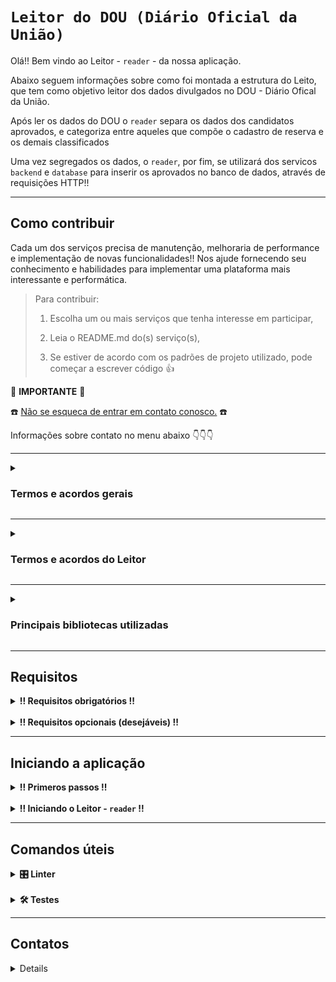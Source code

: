 
# `Leitor do DOU (Diário Oficial da União)`

Olá!! Bem vindo ao Leitor - `reader` - da nossa aplicação.

Abaixo seguem informações sobre como foi montada a estrutura do Leito, que tem como objetivo leitor dos dados divulgados no DOU - Diário Ofical da União.

Após ler os dados do DOU o `reader` separa os dados dos candidatos aprovados, e categoriza entre aqueles que compõe o cadastro de reserva e os demais classificados

Uma vez segregados os dados, o `reader`, por fim, se utilizará dos servicos `backend` e `database` para inserir os aprovados no banco de dados, através de requisições HTTP!!

<hr>

## Como contribuir ##
Cada um dos serviços precisa de manutenção, melhoraria de performance e implementação de novas funcionalidades!!
Nos ajude fornecendo seu conhecimento e habilidades para implementar uma plataforma mais interessante e performática.

  > Para contribuir:
  >
  > 1. Escolha um ou mais serviços que tenha interesse em participar,
  >
  > 2. Leia o README.md do(s) serviço(s),
  >  
  > 3. Se estiver de acordo com os padrões de projeto utilizado, pode começar a escrever código :thumbsup:

:loudspeaker: **IMPORTANTE** :loudspeaker:

:telephone: [Não se esqueca de entrar em contato conosco.](#contatos) :telephone:

Informações sobre contato no menu abaixo :point_down::point_down::point_down:

<hr>

<details>

  <summary>
    <strong>
      <h3>
        Termos e acordos gerais
      </h3>
    </strong>
  </summary>

Aos interessados em particiar do projeto, segue abaixo as recomendações e regras a serem seguidas pelos contribuidores.
  - Cada serviço tem suas regras e recomendações específicas, consulte o README.md de cada serviço para mais detalhes.
  - Padrões de projeto devem ser seguidos, a fim de se evitar conflitos.
  - Para todos os serviços utilizamos a estrutura de [Git](https://blog.rocketseat.com.br/iniciando-com-git-github/) e [Git Flow](https://medium.com/trainingcenter/utilizando-o-fluxo-git-flow-e63d5e0d5e04).
  - Todos os serviços se integram através de containers [docker](https://www.docker.com/) - para mais informações sobre containers [docker / docker compose / docker-cli](https://docs.docker.com/get-started/overview/) consulte a documentação.
  - Pull requests seomente serão mergeados após aprovação de pelo menos 1 (um) outro colaborador.

</details>

<hr>

<details>

  <summary>
    <strong>
      <h3>
        Termos e acordos do Leitor
      </h3>
    </strong>
  </summary>

O `reader` - Leitor - foi desenvolvido na linguagem `Python`. Será responsável por segregar os dados divulgados no DOU - Diário Oficial da União -, e implementar as lógicas e manipulações de dados necessárias para inserir esses dados no banco de dados através de requsições HTTP.

<br>

1. Especificações **gerais** para novas implementações e manutenção do Leitor:
   - linguagem - `Python`,
     - padrão de escrita e linguagem:
       - [Snake case](https://en.wikipedia.org/wiki/Snake_case),
       - Inglês para o código,
       - PT-BR para comentários,
   - Estrutura:
     - Servico de leitura e segregação de dados - disponível no diretório `src/seeder`
     - Servico de criação de requsições HTTP - disponível no diretório `src/requester`
   - Princípios:
     - [SOLID](https://medium.com/desenvolvendo-com-paixao/o-que-%C3%A9-solid-o-guia-completo-para-voc%C3%AA-entender-os-5-princ%C3%ADpios-da-poo-2b937b3fc530)

<br>

2. Para garantir a padronização são utilizadas as seguintes ferramentas para verificação de código estático:
   - Linter:
     - [Flake8](https://github.com/pycqa/flake8)
     - [Black](https://black.readthedocs.io/en/stable/)

<br>

3. Para garantir a confiabailidade é **obrigatória** a implementação de testes. Os testes deverão seguir as seguintes especificações:
   - testes unitários:
     - biblioteca utilizada - [Pytest](https://docs.pytest.org/en/7.4.x/)
   - testes de cobertura:
     - biblioteca utilizada - [Pytest-cov](https://pytest-cov.readthedocs.io/en/latest/readme.html#)

<br>

⚠️
<strong>
Qualquer alteração no código, seja uma pequena correção de bug ou desenvolvimento de uma nova funcionalidade, somente será aceita se
</strong>
⚠️:
  -  Não houver erros de lint no código submetido.
  -  Aprovação em todos os testes preexistentes;
  -  Aprovação em todos os novos testes implementados;
  -  Taxa de cobertura do código, por testes, estiver acima do 90%;
  
</details>

<hr>

<details>

  <summary>
    <strong>
      <h3>
        Principais bibliotecas utilizadas
      </h3>
    </strong>
  </summary>

  > Para informações detalhadas sobre todas as bibliotecas de terceiros utilizadas nesse projeto acesse as informações
  > diretamente nos arquivos `requirements.txt` e `dev-requirements.txt`

Acreditamos que será importante destacar quais são as principais bibliotecas de terceiros, frameworks e demais stacks que demandarão manutenção e conhecimento por aqueles que trabalharão diretamente no código da aplicação.

Assim como também documentar e deixar a disposição links úteis para consultas e aprendizados.

Bibliotecas:
1. Linguagem - [Python](https://docs.python.org/3/)
2. Web - [Requests](https://requests.readthedocs.io/en/latest/)
3. Leitor PDF - [PyPDF2](https://pypdf2.readthedocs.io/en/latest/)
4. Testes:
   - [Pytest](https://docs.pytest.org/en/7.4.x/)
   - [Pytest-cov](https://pytest-cov.readthedocs.io/en/latest/readme.html#)
5. Linter:
   - [Flake8](https://github.com/pycqa/flake8)
   - [Black](https://black.readthedocs.io/en/stable/)
  
</details>

<hr>

## Requisitos ##

<details>

  <summary>
    <strong>
      !! Requisitos obrigatórios !!
    </strong>
  </summary>

  <br>
  
  1. Docker :red_circle::

       - Para verificar a instalação do `docker` execute no terminal:

         ```
         $ docker --version
         ```

         caso o retorno seja algo como:

         ```
         $ docker: command not found
         ```

         siga pra este link - [Instalação do Docker Engine](https://docs.docker.com/engine/install/) - para realizar a instalação do Docker.

  <br>

  2. Python versão 3 ou superior :red_circle::

       - Para verificar a instalção do `python3` execute no terminal:
         ```
         $ python3 --version
         ```

         caso o retorno seja algo como:

         ```
         $ command not found: python
         ```

         siga para esse link - [Instalação do python](https://wiki.python.org/moin/BeginnersGuide/Download) - para realizar a instalação do python 3 ou superior.

</details>

<br>

<details>
  <summary>
    <strong>
      !! Requisitos opcionais (desejáveis) !!
    </strong>
  </summary>

  <br>

  1. Node.js :green_circle::
     
      - Para verificar a instalação do `node` execute no terminal:

        ```
        $ node --version
        ```
        
        caso o retorno seja algo como:

        ```
        $ Command 'node' not found, but can be installed with:
        $ sudo apt install nodejs
        ```

        siga pra este link - [Inslação do Node através do NVM](https://github.com/nvm-sh/nvm#installing-and-updating) - para realizar a instalação do node.js.
  
</details>

<hr>

## Iniciando a aplicação ##

<details>

  <summary>
    <strong>
      ‼ Primeros passos !!
    </strong>
  </summary>

<br>

1. Clone o repositório
  
   - Use um dos comandos abaixo:
        - `git clone git@github.com:TheWonderRat/quem_ta_on_no_bb.git`
        - `git clone https://github.com/TheWonderRat/quem_ta_on_no_bb.git`
   - Entre na pasta do repositório que você acabou de clonar:
     - `cd quem_ta_on_no_bb`
   - Entre na pasta do backend:
     - `cd reader`

<br>
  
2. Crie um arquvivo `.env`:
   
   - Use o comando abaixo para criar uma arquivo para definir as variáveis de ambiente:

     ```
     $ touch .env
     ```

   - Abra o arquivo `.env` no editor de códido de sua preferência e defina as seguintes variáveis de ambiente:

     ```
     1.  PORT_BACK=porta_do_backend
     2.  SEED_ID=número_da_microrregião
     ```

   - dentro do diretório há um arquivo de nome `.env.example` a título ilustrativo.

<br>
  
3. Inicie o conatainer do banco de dados com o Docker através de uma das opções abaixo:
   
   - <details>
       <summary>
         Através do <code>docker compose</code> (Recomendado):
       </summary>
     
     <br>
   
     - Retorne ao diretório superior com o comando:
     
       ```
       $ cd ..
       ```
     
     <br>
     
     - Use o comando abaixo para criar uma arquivo para definir as variáveis de ambiente:

       ```
       $ touch .env
       ```
     
     <br>
     
     - Abra o arquivo `.env` no editor de códido de sua preferência e defina as seguintes variáveis de ambiente:

       ```
       1.  POSTGRES_DB=defina_o_nome_do_db
       2.  POSTGRES_USER=defina_um_usuário
       3.  POSTGRES_PASSWORD=defina_uma_senha
       4.  PORT_DB=defina_uma_porta
       5.  PORT_BACK=defina_uma_porta
       6.  PORT_FRONT=defina_uma_porta
       7.  HOST_BACK=defina_o_host
       8.  JWT_SECRET=segredo-jwt
       9.  JWT_EXPIRATION=tempo-de-expiracao
       10. SEED_ID=número_da_microrregião
       ```
       
       > ⚠️ **Observação**: As variáveis de ambiente definidas neste arquivo **DEVEM** coincidir com as variáveis definidas
       > anteriormente no arquivo `.env` do diretório `backend` criadas no passo 2.

     - dentro do diretório há um arquivo de nome `.env.example` a título ilustrativo.

     - caso não tenha familiaridae com alguma das variáveis de ambiente citadas acima consulte:
       - [PostgresSQL](https://www.postgresql.org/docs/16/tutorial.html) ou [docker-postgres](https://hub.docker.com/_/postgres)
       - [JWT - Json Web Token](https://github.com/auth0/node-jsonwebtoken)

     <br>
     
     - Inicie o banco de dados através do comando:

       ```
       $ docker compose up backend -d
       ```

       Caso esteja usando uma versão mais antiga do Docker, e o comando acima resultar em erro, tente o comando abaixo:

       ```
       $ docker-compose up backend -d
       ```
  
     </details>

     <br>
     <br>

   - <details>
       <summary>
         Através dos diretórios <code>database</code> e <code>backend</code>:
       </summary>
     
     <br>
     
     - Mude para o diretório `database` na raiz do projeto com o comando:

       ```
       $ cd ../database
       ```

     <br>
     
     - Use o comando abaixo para criar uma arquivo `.env` para definir as variáveis de ambiente:

       ```
       $ touch .env
       ```

     <br>
     
     - Abra o arquivo `.env` no editor de códido de sua preferência e defina as seguintes variáveis de ambiente:

       ```
       1.  PORT_DB=defina_uma_porta
       2.  POSTGRES_USER=defina_um_usuário
       3.  POSTGRES_PASSWORD=defina_uma_senha
       4.  POSTGRES_DB=defina_o_nome_do_db
       ```

     - dentro do diretório há um arquivo de nome `.env.example` a título ilustrativo.
  
     - caso não tenha familiaridae com alguma das variáveis de ambiente citadas acima consulte:
       - [PostgresSQL](https://www.postgresql.org/docs/16/tutorial.html) ou [docker-postgres](https://hub.docker.com/_/postgres)

     <br>
     
     - User os comandos abaixo para criar o banco de dados através do `Dockerfile` e iniciar uma `network`:

       ```
       $ docker build -t database .
       $ docker network create aprovados_bb
       $ docker run --name db --env-file .env -p 5432:5432 -v ./data:/var/lib/postgresql/data --rm --network=aprovados_bb -d database
       ```

     <br>
       
     - Após iniciado o banco, verifique se o container está ativo e operacional com uma das opções abaixo:
       - Inicie alguma aplicação para acesso ao postgres. Ex.: [Dbeaver](https://dbeaver.io/download/), [pgAdmin](https://www.pgadmin.org/)
       
         ou

       - Acesse via terminal com os comandos:
       
         ```
         $ docker exec -i -t db sh
         $ psql -U $POSTGRES_USER -d $POSTGRES_DB -h localhost -p 5432 -W
         ```

     <br>
  
     - Mude para o diretório `backend` com o comando:
    
       ```
       $ cd ../backend
       ```

     <br>
  
     - Use o comando abaixo para criar uma arquivo `.env` para definir as variáveis de ambiente:

       ```
       $ touch .env
       ```

     <br>
     
     - Abra o arquivo `.env` no editor de códido de sua preferência e defina as seguintes variáveis de ambiente:

       ```
       1.  POSTGRES_DB=defina_o_nome_do_db
       2.  POSTGRES_USER=defina_um_usuário
       3.  POSTGRES_PASSWORD=defina_uma_senha
       4.  PORT_DB=defina_uma_porta
       5.  PORT_BACK=defina_uma_porta
       6.  HOST_BACK=defina_o_host
       7.  JWT_SECRET=segredo-jwt
       8.  JWT_EXPIRATION=tempo-de-expiracao
       ```
  
       > ⚠️ **Observação**: As variáveis de ambiente definidas neste arquivo **DEVEM** coincidir com as variáveis definidas
       > anteriormente no arquivo `.env` do diretório `database` criadas no passo anterior, e com as variáveis de ambiente
       > definidas no arquivo `.env` criado no passo 2.
  
     - dentro do diretório há um arquivo de nome `.env.example` a título ilustrativo.
    
     - caso não tenha familiaridae com alguma das variáveis de ambiente citadas acima consulte:
       - [PostgresSQL](https://www.postgresql.org/docs/16/tutorial.html) ou [docker-postgres](https://hub.docker.com/_/postgres)
       - [JWT - Json Web Token](https://github.com/auth0/node-jsonwebtoken)
       
     <br>

     - Inicie a aplicação `backend` em ambiente de `desenvolvimento` com os comandos:
    
       ```
       $ npm install
       $ npm run dev
       ```
       
     </details>

</details>

<br>

<details>

  <summary>
    <strong>
      ‼ Iniciando o Leitor - <code>reader</code> !!
    </strong>
  </summary>

  <br>

  Uma vez que o `database` e a aplicação `backend` estiverem operacionais será possível iniciar o Leitor - `reader`.
  
  > Ressaltamos que não é possível inicar o serviço `reader` sem a devida conexão a com o banco de dados e com o backend,
  > pois o `reader` realizará requisições diretamente para o `backend` que modificação o estado do `database`.

  <br>
  
  Para iniciar o Leitor - `reader` - em ambiente de `desenvolvimento` siga os seguintes passos:

  <br>

  1. Crie um ambiente virtual para desenvolvimento com os comandos:

     ```
     $ python3 -m venv .venv
     $ source .venv/bin/activate
     ```

  <br>
  
  2. Instale as dependências com o comando:

     ```
     $ python3 -m pip install -r dev-requirements.txt
     ```

  <br>

  3. Inicie a aplicação com o comando:

     ```
     env $(cat .env) python3 -m src.main
     ```


</details>

<hr>

## Comandos úteis ##

<details>

  <summary>
    <strong>
      <strong>🎛 Linter</strong>
    </strong>
  </summary>

  <br>

  Para garantir a qualidade do código, utilizamos neste projeto o [`flake8`](https://github.com/pycqa/flake8) e o [`black`](https://black.readthedocs.io/en/stable/).
  Assim garantimos o alinhamento com as boas práticas de desenvolvimento, legíbilidade do código e facilita a manutenção!
  
  Para poder executar o `flake8` ou o `black` certifique-se que realizou a instalação das dependências do projeto.
  Espera-se que tenha um diretório de nome `.venv` dentro do serviço `reader`.
  
  Caso tenha pulado alguma etapa, e não tenha instalado as dependências, execute os comandos:
  
  ```
  $ python3 -m venv .venv
  $ source .venv/bin/activate
  $ python3 -m pip install -r dev-requirements.txt
  ```

  <br>

  Uma vez que os pacotes estão devidamente instalados, para executar localmente a avaliação do linter - `flake8` - execute o comando abaixo:
  
  ```
  $ python3 -m flake8
  ```

  > Se a análise do `flake8` encontrar irregularidades no seu código, estas serão exibidas no
  > seu terminal. Se a avaliação do `flake8` não encontrar irregularidades nada será impresso no terminal.

  <br>

  A biblioteca `black` é capaz de consertar automaticamente várias irregularidades. Para realizar a correção automática basta executar o comando abaixo:
  
  ```
  $ python3 -m black src
  ```

⚠️ **Observação**: Apesar da biblioteca ser capaz de consertar várias irregularidades automaticamente, **NÃO** quer dizer que ela seja capaz de consertar **TODAS**. Portanto, depois de executar o comando para autocorreção execute a avaliação novamente!! Se houverem irregularidades remanescentes será necessário que você **DESENVOLVEDOR** realize as correções manualmente. ⚠️

<br>
<br>

  Recomendação
  ------------
  
  Recomendamos que você instale os plugins do `flake8` e do `black` na sua `IDE`. Todas as principais `IDE's` disponíveis no mercado tem plugins para ambas bibliotecas. Segue abaixo links para instalação do puglin:
  - `flake8`:
    - [VSCODE](https://marketplace.visualstudio.com/items?itemName=ms-python.flake8)
    - [IntelliJ](https://plugins.jetbrains.com/plugin/11563-flake8-support)
    - [PyCharm](https://plugins.jetbrains.com/plugin/11563-flake8-support)
    - [Sublime Text 3](https://packagecontrol.io/packages/SublimeLinter-flake8)
    - [Vim](https://www.vim.org/scripts/script.php?script_id=3927)
  - `black`:
    - [VSCODE](https://marketplace.visualstudio.com/items?itemName=ms-python.black-formatter)
    - [IntelliJ](https://plugins.jetbrains.com/plugin/14321-blackconnect)
    - [PyCharm](https://blog.jetbrains.com/pycharm/2023/07/2023-2-eap-5/)
    - [Sublime Text 3](https://packagecontrol.io/packages/python-black)
    - [Vim](https://vimawesome.com/plugin/black)

<br>

⚠️ **PULL REQUESTS COM IRREGULARIDADES DE LINTER (`flake8`) NÃO SERÃO APROVADOS. ATENTE-SE PARA RESOLVER A IRREGULARIDADES ANTES
DE SUBMETER AS ALTERAÇÕES!** ⚠️
  
</details>

<br>

<details>
  <summary>
    <strong>🛠 Testes</strong>
  </summary>

<br>

  Utilizamos para o backend duas bibliotecas de testes, sendo elas o [Pytest](https://docs.pytest.org/en/7.4.x/) e o [Pytest-cov](https://pytest-cov.readthedocs.io/en/latest/readme.html#).
  
  A biblioteca de teste principal é o [Pytest](https://docs.pytest.org/en/7.4.x/), que está sendo utilizada para desenvolver testes unitários.

  A segunda biblioteca de teste - [Pytest-cov](https://pytest-cov.readthedocs.io/en/latest/readme.html#) - tem a função de realizar os testes de cobertura, pois, é plenamente integrável com o Pytest.

  Os testes estão dividos em baterias ("suitcases"), e numeradas de forma crescente, a fim de otimizar a realização de testes específicos.

  <br>

  Para executar todos os testes execute o comando:
  
  ```
  $ python3 -m pytest
  ```

  <br>

  Afim de otimizar tempo e recursos de processamento, é possível executar "suitcases" de teste de forma individual.
  Para executar apenas alguma bateria específica de testes execute o comando abaixo:
  
  ```
  $ python3 -m pytest tests/nomedoarquivo.py
  ```

  <br>

  Para testes de cobertura, execute o comando abaixo:

  ```
  $ python3 -m pytest --cov=myproj tests/
  ```

  **Observarção**: Para realizar a aferição da cobertura do código por testes, esse comando executará **TODOS** os testes. Portanto, é uma execução lenta e que consumirá muitos recursos da máquina. Ao final da avaliação será exibido, no terminal, todos os dados de cobertura de testes.


:books: Para mais informações sobre as bibliotecas de testes [Pytest](https://docs.pytest.org/en/7.4.x/) e [Pytest-cov](https://pytest-cov.readthedocs.io/en/latest/readme.html#) utilize a documentação oficial. :books:

</details>

<hr>

## Contatos ##

<details>
  
### **Envie** uma mensagem para os nossos colaboradores. ###
>  Tire dúvidas!
>
> Proponha mudanças!
>
> Informe que tem interesse em colaborar, e em que parte pode ajudar!
>
> De feedback sobre as implementações!
>
> Nos ajude a fazer essa aplicação algo INCRÍVEL! :star_struck:

Colaboradores :busts_in_silhouette: :

  -  Felipe
      - ![image](https://img.shields.io/badge/Gmail-D14836?style=for-the-badge&logo=gmail&logoColor=white) :: felipe.raindo+dev@gmail.com
        
      - ![image](https://img.shields.io/badge/GitHub-100000?style=for-the-badge&logo=github&logoColor=white) :: @feliperaindo
        
      - ![image](https://img.shields.io/badge/LinkedIn-0077B5?style=for-the-badge&logo=linkedin&logoColor=white) :: @feliperaindo
        
      - ![image](https://dcbadge.vercel.app/api/shield/555185291770593302) :: @sazanh

</details>
